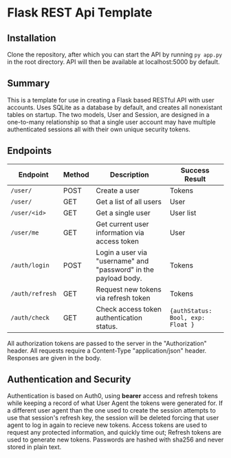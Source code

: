 # Flask REST Api Template

## Installation

Clone the repository, after which you can start the API by running `py app.py` in the root directory. API will then be available at localhost:5000 by default.

## Summary

This is a template for use in creating a Flask based RESTful API with user accounts. Uses SQLite as a database by default, and creates all nonexistant tables on startup. The two models, User and Session, are designed in a one-to-many relationship so that a single user account may have multiple authenticated sessions all with their own unique security tokens. 

## Endpoints

| Endpoint | Method | Description | Success Result |
| --- | --- | --- | --- |
| `/user/` | POST | Create a user | Tokens |
| `/user/` | GET | Get a list of all users | User |
| `/user/<id>` | GET | Get a single user | User list |
| `/user/me` | GET | Get current user information via access token | User | 
| `/auth/login` | POST | Login a user via "username" and "password" in the payload body. | Tokens |
| `/auth/refresh` | GET | Request new tokens via refresh token | Tokens |
| `/auth/check` | GET | Check access token authentication status. | `{authStatus: Bool, exp: Float }` |

All authorization tokens are passed to the server in the "Authorization" header. All requests require a Content-Type "application/json" header. Responses are given in the body.

## Authentication and Security
Authentication is based on Auth0, using **bearer** access and refresh tokens while keeping a record of what User Agent the tokens were generated for. If a different user agent than the one used to create the session attempts to use that session's refresh key, the session will be deleted forcing that user agent to log in again to recieve new tokens. Access tokens are used to request any protected information, and quickly time out; Refresh tokens are used to generate new tokens.
Passwords are hashed with sha256 and never stored in plain text. 